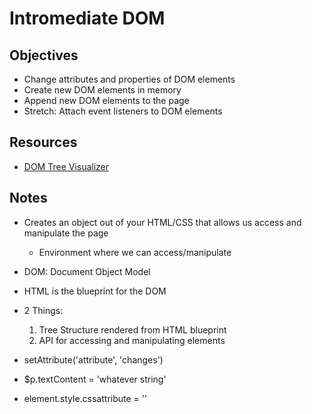 # Intromediate DOM

## Objectives

- Change attributes and properties of DOM elements
- Create new DOM elements in memory
- Append new DOM elements to the page
- Stretch: Attach event listeners to DOM elements

## Resources

- [DOM Tree Visualizer](http://bioub.github.io/d3.DOMVisualizer/)

## Notes

- Creates an object out of your HTML/CSS that allows us access and manipulate the page
    - Environment where we can access/manipulate
- DOM: Document Object Model
- HTML is the blueprint for the DOM
- 2 Things:
    1. Tree Structure rendered from HTML blueprint
    2. API for accessing and manipulating elements

- setAttribute('attribute', 'changes')
- $p.textContent = 'whatever string'
- element.style.cssattribute = ''